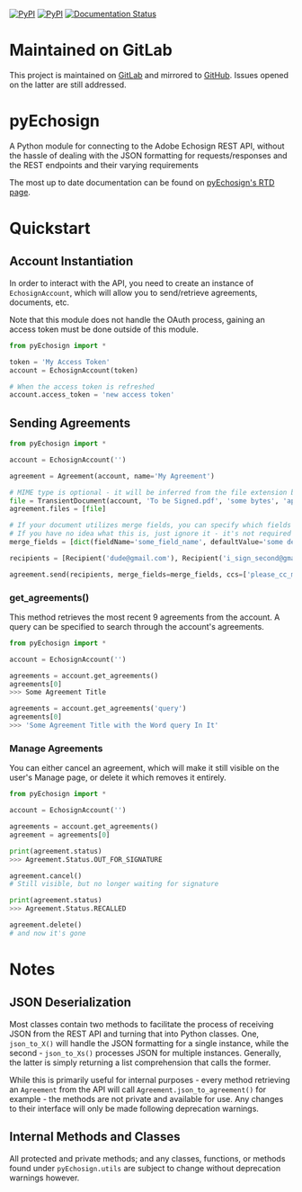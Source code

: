 [![PyPI](https://img.shields.io/pypi/v/pyEchosign.svg)](https://pypi.python.org/pypi/pyEchosign)
[![PyPI](https://img.shields.io/pypi/pyversions/pyEchosign.svg)](https://pypi.python.org/pypi/pyEchosign)
[![Documentation Status](https://readthedocs.org/projects/pyechosign/badge/?version=stable)](http://pyechosign.readthedocs.io/en/stable/?badge=stable)

# Maintained on GitLab
This project is maintained on [GitLab](https://gitlab.com/jensastrup/pyEchosign) and mirrored to [GitHub](https://github.com/JensAstrup/pyEchosign). Issues opened on the latter are still addressed.

# pyEchosign
A Python module for connecting to the Adobe Echosign REST API, without the hassle of dealing with the JSON formatting for requests/responses and the REST endpoints and their varying requirements

The most up to date documentation can be found on [pyEchosign's RTD page](http://pyEchosign.readthedocs.io/en/latest/).

# Quickstart

## Account Instantiation
In order to interact with the API, you need to create an instance of `EchosignAccount`, which will allow you to send/retrieve
agreements, documents, etc.

Note that this module does not handle the OAuth process, gaining an access token must be done outside of this module.

```python 
from pyEchosign import *

token = 'My Access Token'
account = EchosignAccount(token)

# When the access token is refreshed
account.access_token = 'new access token'
```

## Sending Agreements

```python 
from pyEchosign import *

account = EchosignAccount('')

agreement = Agreement(account, name='My Agreement')

# MIME type is optional - it will be inferred from the file extension by Adobe if not provided
file = TransientDocument(account, 'To be Signed.pdf', 'some bytes', 'application/pdf')
agreement.files = [file]

# If your document utilizes merge fields, you can specify which fields should be merged with what values. 
# If you have no idea what this is, just ignore it - it's not required :)
merge_fields = [dict(fieldName='some_field_name', defaultValue='some default value')]

recipients = [Recipient('dude@gmail.com'), Recipient('i_sign_second@gmail.com')]

agreement.send(recipients, merge_fields=merge_fields, ccs=['please_cc_me@gmail.com'])

```

### get_agreements()
This method retrieves the most recent 9 agreements from the account. A query can be specified to search through the 
account's agreements.

```python 
from pyEchosign import *

account = EchosignAccount('')

agreements = account.get_agreements()
agreements[0]
>>> Some Agreement Title

agreements = account.get_agreements('query')
agreements[0]
>>> 'Some Agreement Title with the Word query In It'
```

### Manage Agreements
You can either cancel an agreement, which will make it still visible on the user's Manage page, or delete it which 
removes it entirely.

```python
from pyEchosign import *

account = EchosignAccount('')

agreements = account.get_agreements()
agreement = agreements[0]

print(agreement.status)
>>> Agreement.Status.OUT_FOR_SIGNATURE

agreement.cancel()
# Still visible, but no longer waiting for signature

print(agreement.status)
>>> Agreement.Status.RECALLED

agreement.delete()
# and now it's gone

```

# Notes

## JSON Deserialization
Most classes contain two methods to facilitate the process of receiving JSON from the REST API and turning that into 
Python classes. One, `json_to_X()` will handle the JSON formatting for a single instance, while the second - 
`json_to_Xs()` processes JSON for multiple instances. Generally, the latter is simply returning a list comprehension that
calls the former.

While this is primarily useful for internal purposes - every method retrieving an `Agreement` from the API will call
`Agreement.json_to_agreement()` for example - the methods are not private and available for use. Any changes to their 
interface will only be made following deprecation warnings.

## Internal Methods and Classes
All protected and private methods; and any classes, functions, or methods found under `pyEchosign.utils` are subject to 
change without deprecation warnings however.  